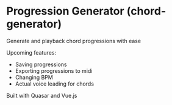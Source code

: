 # Progression Generator (chord-generator)

Generate and playback chord progressions with ease

Upcoming features:

- Saving progressions
- Exporting progressions to midi
- Changing BPM
- Actual voice leading for chords

Built with Quasar and Vue.js
